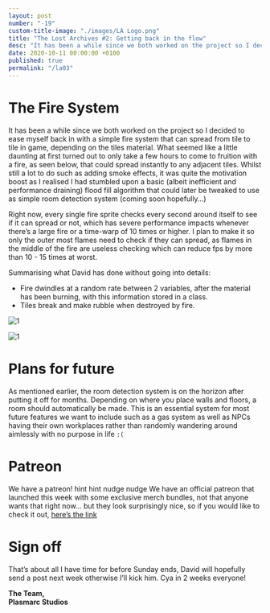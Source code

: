 ```yaml
---
layout: post
number: "-19"
custom-title-image: "./images/LA Logo.png"
title: "The Lost Archives #2: Getting back in the flow"
desc: "It has been a while since we both worked on the project so I decided to ease myself back in with a simple fire system that can spread from tile to tile in game, depending on the tiles material. What seemed like a little daunting at first turned out to only take a few hours to come to fruition with a fire, as seen below, that could spread instantly to any adjacent tiles. Whilst still a lot to do such as adding smoke effects, it was quite the motivation boost as I realised I had stumbled upon a basic (albeit inefficient and performance draining) flood fill algorithm that could later be tweaked to use as simple room detection system (coming soon hopefully…)"
date: 2020-10-11 00:00:00 +0100
published: true
permalink: "/la03"
---
```


# The Fire System

It has been a while since we both worked on the project so I decided to ease myself back in with a simple fire system that can spread from tile to tile in game, depending on the tiles material. What seemed like a little daunting at first turned out to only take a few hours to come to fruition with a fire, as seen below, that could spread instantly to any adjacent tiles. Whilst still a lot to do such as adding smoke effects, it was quite the motivation boost as I realised I had stumbled upon a basic (albeit inefficient and performance draining) flood fill algorithm that could later be tweaked to use as simple room detection system (coming soon hopefully…)

Right now, every single fire sprite checks every second around itself to see if it can spread or not, which has severe performance impacts whenever there’s a large fire or a time-warp of 10 times or higher. I plan to make it so only the outer most flames need to check if they can spread, as flames in the middle of the fire are useless checking which can reduce fps by more than 10 - 15 times at worst.

Summarising what David has done without going into details:
-    Fire dwindles at a random rate between 2 variables, after the material has been burning, with this information stored in a class.
-    Tiles break and make rubble when destroyed by fire.

![1](./forensic-friday-media/-la03/1.png)

![1](./forensic-friday-media/-la03/2.gif)

# Plans for future

As mentioned earlier, the room detection system is on the horizon after putting it off for months. Depending on where you place walls and floors, a room should automatically be made. This is an essential system for most future features we want to include such as a gas system as well as NPCs having their own workplaces rather than randomly wandering around aimlessly with no purpose in life `:( `

# Patreon

We have a patreon! hint hint nudge nudge 
We have an official patreon that launched this week with some exclusive merch bundles, not that anyone wants that right now… but they look surprisingly nice, so if you would like to check it out, [here’s the link](https://www.patreon.com/Plasmarcstudios)

# Sign off

That’s about all I have time for before Sunday ends, David will hopefully send a post next week otherwise I’ll kick him. Cya in 2 weeks everyone!

**The Team,**\
**Plasmarc Studios**